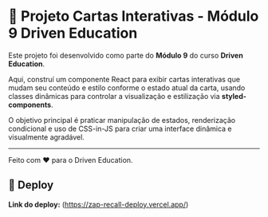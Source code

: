 # 🎴 Projeto Cartas Interativas - Módulo 9 Driven Education

Este projeto foi desenvolvido como parte do **Módulo 9** do curso **Driven Education**.

Aqui, construí um componente React para exibir cartas interativas que mudam seu conteúdo e estilo conforme o estado atual da carta, usando classes dinâmicas para controlar a visualização e estilização via **styled-components**.

O objetivo principal é praticar manipulação de estados, renderização condicional e uso de CSS-in-JS para criar uma interface dinâmica e visualmente agradável.

---

Feito com ❤️ para o Driven Education.

## 🚀 Deploy

**Link do deploy:** (https://zap-recall-deploy.vercel.app/)
